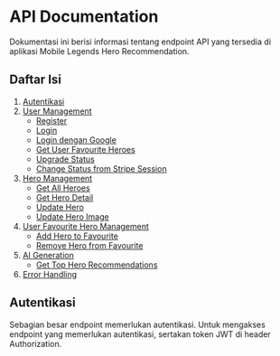 # API Documentation

Dokumentasi ini berisi informasi tentang endpoint API yang tersedia di aplikasi Mobile Legends Hero Recommendation.

## Daftar Isi
1. [Autentikasi](#autentikasi)
2. [User Management](#user-management)
   - [Register](#register)
   - [Login](#login)
   - [Login dengan Google](#login-dengan-google)
   - [Get User Favourite Heroes](#get-user-favourite-heroes)
   - [Upgrade Status](#upgrade-status)
   - [Change Status from Stripe Session](#change-status-from-stripe-session)
3. [Hero Management](#hero-management)
   - [Get All Heroes](#get-all-heroes)
   - [Get Hero Detail](#get-hero-detail)
   - [Update Hero](#update-hero)
   - [Update Hero Image](#update-hero-image)
4. [User Favourite Hero Management](#user-favourite-hero-management)
   - [Add Hero to Favourite](#add-hero-to-favourite)
   - [Remove Hero from Favourite](#remove-hero-from-favourite)
5. [AI Generation](#ai-generation)
   - [Get Top Hero Recommendations](#get-top-hero-recommendations)
6. [Error Handling](#error-handling)

## Autentikasi

Sebagian besar endpoint memerlukan autentikasi. Untuk mengakses endpoint yang memerlukan autentikasi, sertakan token JWT di header Authorization.